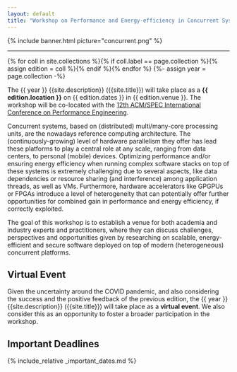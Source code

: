 ```yaml
---
layout: default
title: "Workshop on Performance and Energy-efficiency in Concurrent Systems"
---
```


{% include banner.html picture="concurrent.png" %}<!-- @IGNORE PREVIOUS: link -->

---

{% for coll in site.collections %}{% if coll.label == page.collection %}{% assign edition = coll %}{% endif %}{% endfor %}
{%- assign year = page.collection -%}

The {{ year }} {{site.description}} ({{site.title}}) will take place as a **{{ edition.location }}** on {{ edition.dates }} in {{ edition.venue }}. The workshop will be co-located with the [12th ACM/SPEC International Conference on Performance Engineering](https://icpe2021.spec.org/).

Concurrent systems, based on (distributed) multi/many-core processing units, are the nowadays reference computing architecture. The (continuously-growing) level of hardware parallelism they offer has lead these platforms to play a central role at any scale, ranging from data centers, to personal (mobile) devices. Optimizing performance and/or ensuring energy efficiency when running complex software stacks on top of these systems is extremely challenging due to several aspects, like data dependencies or resource sharing (and interference) among application threads, as well as VMs. Furthermore, hardware accelerators like GPGPUs or FPGAs introduce a level of heterogeneity that can potentially offer further opportunities for combined gain in performance and energy efficiency, if correctly exploited.

The goal of this workshop is to establish a venue for both academia and industry experts and practitioners, where they can discuss challenges, perspectives and opportunities given by researching on scalable, energy-efficient and secure software deployed on top of modern (heterogeneous) concurrent platforms.

## Virtual Event

Given the uncertainty around the COVID pandemic, and also considering the success and the positive feedback of the previous edition, the {{ year }} {{site.description}} ({{site.title}}) will take place as a **virtual event**. We also consider this as an opportunity to foster a broader participation in the workshop.

## Important Deadlines

{% include_relative _important_dates.md %}
